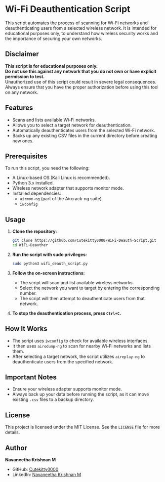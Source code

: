 # Wi-Fi Deauthentication Script

This script automates the process of scanning for Wi-Fi networks and deauthenticating users from a selected wireless network. It is intended for educational purposes only, to understand how wireless security works and the importance of securing your own networks.

## Disclaimer

**This script is for educational purposes only.**  
**Do not use this against any network that you do not own or have explicit permission to test.**  
Unauthorized use of this script could result in severe legal consequences. Always ensure that you have the proper authorization before using this tool on any network.

## Features

- Scans and lists available Wi-Fi networks.
- Allows you to select a target network for deauthentication.
- Automatically deauthenticates users from the selected Wi-Fi network.
- Backs up any existing CSV files in the current directory before creating new ones.

## Prerequisites

To run this script, you need the following:

- A Linux-based OS (Kali Linux is recommended).
- Python 3.x installed.
- Wireless network adapter that supports monitor mode.
- Installed dependencies:
  - `airmon-ng` (part of the Aircrack-ng suite)
  - `iwconfig`

## Usage

1. **Clone the repository:**

    ```bash
    git clone https://github.com/Cutekitty0000/WiFi-Deauth-Script.git
    cd WiFi-Deauther
    ```

2. **Run the script with sudo privileges:**

    ```bash
    sudo python3 wifi_deauth_script.py
    ```

3. **Follow the on-screen instructions:**

    - The script will scan and list available wireless networks.
    - Select the network you want to target by entering the corresponding number.
    - The script will then attempt to deauthenticate users from that network.

4. **To stop the deauthentication process, press `Ctrl+C`.**

## How It Works

- The script uses `iwconfig` to check for available wireless interfaces.
- It then uses `airodump-ng` to scan for nearby Wi-Fi networks and lists them.
- After selecting a target network, the script utilizes `aireplay-ng` to deauthenticate users from the specified network.

## Important Notes

- Ensure your wireless adapter supports monitor mode.
- Always back up your data before running the script, as it can move existing `.csv` files to a backup directory.

## License

This project is licensed under the MIT License. See the `LICENSE` file for more details.

## Author

**Navaneetha Krishnan M**  
- GitHub: [Cutekitty0000](https://github.com/Cutekitty0000)
- LinkedIn: [Navaneetha Krishnan M](https://in.linkedin.com/in/navaneetha-krishnan-m-8b41b52a1)
